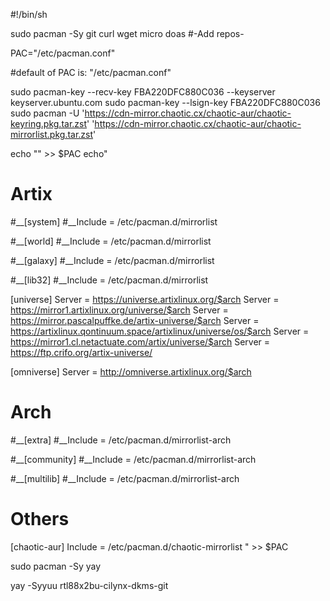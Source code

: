 #!/bin/sh

sudo pacman -Sy git curl wget micro doas
#-Add repos-

PAC="/etc/pacman.conf"

#default of PAC is: "/etc/pacman.conf"

sudo pacman-key --recv-key FBA220DFC880C036 --keyserver keyserver.ubuntu.com
sudo pacman-key --lsign-key FBA220DFC880C036
sudo pacman -U 'https://cdn-mirror.chaotic.cx/chaotic-aur/chaotic-keyring.pkg.tar.zst' 'https://cdn-mirror.chaotic.cx/chaotic-aur/chaotic-mirrorlist.pkg.tar.zst'

echo "" >> $PAC
echo"
# Artix
#__[system]
#__Include = /etc/pacman.d/mirrorlist

#__[world]
#__Include = /etc/pacman.d/mirrorlist

#__[galaxy]
#__Include = /etc/pacman.d/mirrorlist

#__[lib32]
#__Include = /etc/pacman.d/mirrorlist

[universe]
Server = https://universe.artixlinux.org/$arch
Server = https://mirror1.artixlinux.org/universe/$arch
Server = https://mirror.pascalpuffke.de/artix-universe/$arch
Server = https://artixlinux.qontinuum.space/artixlinux/universe/os/$arch
Server = https://mirror1.cl.netactuate.com/artix/universe/$arch
Server = https://ftp.crifo.org/artix-universe/

[omniverse]
Server = http://omniverse.artixlinux.org/$arch

# Arch
#__[extra]
#__Include = /etc/pacman.d/mirrorlist-arch

#__[community]
#__Include = /etc/pacman.d/mirrorlist-arch

#__[multilib]
#__Include = /etc/pacman.d/mirrorlist-arch

# Others
[chaotic-aur]
Include = /etc/pacman.d/chaotic-mirrorlist
" >> $PAC

sudo pacman -Sy yay

yay -Syyuu rtl88x2bu-cilynx-dkms-git
